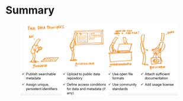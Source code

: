 # Summary



<figure><img src="../../../../.gitbook/assets/image (45).png" alt=""><figcaption></figcaption></figure>
